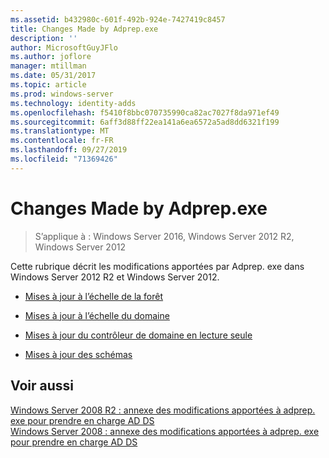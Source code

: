 ```yaml
---
ms.assetid: b432980c-601f-492b-924e-7427419c8457
title: Changes Made by Adprep.exe
description: ''
author: MicrosoftGuyJFlo
ms.author: joflore
manager: mtillman
ms.date: 05/31/2017
ms.topic: article
ms.prod: windows-server
ms.technology: identity-adds
ms.openlocfilehash: f5410f8bbc070735990ca82ac7027f8da971ef49
ms.sourcegitcommit: 6aff3d88ff22ea141a6ea6572a5ad8dd6321f199
ms.translationtype: MT
ms.contentlocale: fr-FR
ms.lasthandoff: 09/27/2019
ms.locfileid: "71369426"
---
```

# <a name="changes-made-by-adprepexe"></a>Changes Made by Adprep.exe

>S’applique à : Windows Server 2016, Windows Server 2012 R2, Windows Server 2012

Cette rubrique décrit les modifications apportées par Adprep. exe dans Windows Server 2012 R2 et Windows Server 2012.  
  
-   [Mises à jour à l’échelle de la forêt](../../../ad-ds/deploy/RODC/Forest-Wide-Updates.md)  
  
-   [Mises à jour à l’échelle du domaine](../../../ad-ds/deploy/Domain-Wide-Updates.md)  
  
-   [Mises à jour du contrôleur de domaine en lecture seule](../../../ad-ds/deploy/RODC/Read-Only-Domain-Controller-Updates.md)  
  
-   [Mises à jour des schémas](../../../ad-ds/deploy/Schema-Updates.md)  
  
## <a name="see-also"></a>Voir aussi  
[Windows Server 2008 R2 : annexe des modifications apportées à adprep. exe pour prendre en charge AD DS](https://technet.microsoft.com/library/dd378876.aspx)  
[Windows Server 2008 : annexe des modifications apportées à adprep. exe pour prendre en charge AD DS](https://technet.microsoft.com/library/cc770703.aspx)  
  


